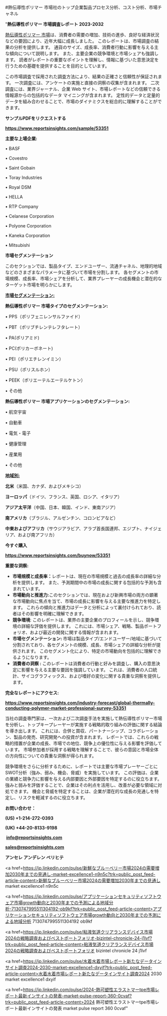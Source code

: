 #熱伝導性ポリマー 市場社のトップ企業製品プロセス分析、コスト分析、市場チャネル

"<strong>熱伝導性ポリマー 市場調査レポート 2023-2032</strong>

<a href=https://www.reportsinsights.com/sample/53351>熱伝導性ポリマー 市場</a>は、消費者の需要の増加、技術の進歩、良好な経済状況などの要因により、近年大幅に成長しました。 このレポートは、市場調査の結果の分析を提供します。 通貨のサイズ、成長率、消費者行動に影響を与える主な傾向について説明します。 また、主要企業の競争環境と市場シェアも強調します。 読者がレポートの重要なポイントを理解し、情報に基づいた意思決定を行うための基礎を提供することを目的としています。

この市場調査で採用された調査方法により、結果の正確さと信頼性が保証されます。 一次調査には、アンケートの実施と直接の洞察の収集が含まれます。 二次調査には、業界ジャーナル、企業 Web サイト、市場レポートなどの信頼できる情報源からの包括的なデータ マイニングが含まれます。 定性的データと定量的データを組み合わせることで、市場のダイナミクスを総合的に理解することができます。

<strong><b>サンプルPDFをリクエストする</b></strong>

<a href=https://www.reportsinsights.com/sample/53351><strong><u>https://www.reportsinsights.com/sample/53351</u></strong></a>

<strong>主要な上場企業:</strong>

• BASF 

• Covestro 

• Saint Gobain 

• Toray Industries 

• Royal DSM 

• HELLA 

• RTP Company 

• Celanese Corporation 

• Polyone Corporation 

• Kaneka Corporation 

• Mitsubishi

<strong>市場セグメンテーション</strong>

このセクションでは、製品タイプ、エンドユーザー、流通チャネル、地理的地域などのさまざまなパラメータに基づいて市場を分割します。 各セグメントの市場規模、成長率、市場シェアを分析して、業界プレーヤーの成長機会と潜在的なターゲット市場を明らかにします。

<strong><u>市場セグメンテーション</u></strong><strong><u>:</u></strong>

<strong>熱伝導性ポリマー 市場タイプのセグメンテーション:</strong>

• PPS（ポリフェニレンサルファイド）

• PBT（ポリブチレンテレフタレート）

• PA(ポリアミド)

• PC(ポリカーボネート)

• PEI（ポリエチレンイミン）

• PSU（ポリスルホン）

• PEEK（ポリエーテルエーテルケトン）

• その他

<strong>熱伝導性ポリマー 市場アプリケーションのセグメンテーション:</strong>

• 航空宇宙

• 自動車

• 電気・電子

• 健康管理

• 産業用

• その他

<strong><u>地域別</u></strong><strong><u>:</u></strong>

<strong>北米</strong>（米国、カナダ、およびメキシコ）

<strong>ヨーロッパ</strong>（ドイツ、フランス、英国、ロシア、イタリア）

<strong>アジア太平洋</strong>（中国、日本、韓国、インド、東南アジア）

<strong>南アメリカ</strong>（ブラジル、アルゼンチン、コロンビアなど）

<strong>中東およびアフリカ</strong>（サウジアラビア、アラブ首長国連邦、エジプト、ナイジェリア、および南アフリカ）

<strong>今すぐ購入</strong>

<a href=https://www.reportsinsights.com/buynow/53351><strong><u>https://www.reportsinsights.com/buynow/53351</u></strong></a>

<strong>重要な洞察:</strong>
<ul>
  <li><strong>市場規模と成長率：</strong>レポートは、現在の市場規模と過去の成長率の詳細な分析を提供します。 また、予測期間中の市場の成長に関する包括的な予測も含まれています。</li>
  <li><strong>市場動向と推進力:</strong>このセクションでは、現在および新興市場の両方の顕著な市場動向に焦点を当て、市場の成長に影響を与える主要な推進力を特定します。 これらの傾向と推進力はデータと分析によって裏付けられており、読者はその影響を明確に理解できます。</li>
  <li><strong>競争環境</strong>: このレポートは、業界の主要企業のプロフィールを示し、競争環境の詳細な評価を提供します。 これには、市場シェア、戦略、製品ポートフォリオ、および最近の開発に関する情報が含まれます。</li>
  <li><strong>市場セグメンテーション: </strong>市場は製品タイプ/エンドユーザー/地域に基づいて分割されており、各セグメントの規模、成長、市場シェアの詳細な分析が提供されます。 このセグメント化により、特定の市場動向を包括的に理解できるようになります。</li>
  <li><strong>消費者の洞察 : </strong>このレポートは消費者の行動と好みを調査し、購入の意思決定に影響を与える主要な要因を強調しています。 これは、消費者の人口統計、サイコグラフィックス、および嗜好の変化に関する貴重な洞察を提供します。</li>
</ul>
<strong>完全なレポートにアクセス:</strong>

<a href=https://www.reportsinsights.com/industry-forecast/global-thermally-conducting-polymer-market-professional-survey-53351><strong><u><b>https://www.reportsinsights.com/industry-forecast/global-thermally-conducting-polymer-market-professional-survey-53351</b></u></strong></a>

当社の調査専門家は、一次および二次調査手法を実施して熱伝導性ポリマー市場を分析し、トップキープレーヤーが実施する戦略的取り組みの評価に関する結論を導き出します。 これには、合併と買収、パートナーシップ、コラボレーション、製品の発売、研究開発への投資が含まれます。 レポートでは、これらの戦略的措置が企業の成長、市場での地位、競争上の優位性に与える影響を評価しています。 市場参加者が採用する戦略を理解することで、彼らの意図と市場全体の方向性についての貴重な洞察が得られます。

競争環境をさらに分析するために、レポートでは主要な市場プレーヤーごとにSWOT分析（強み、弱み、機会、脅威）を実施しています。 この評価は、企業の業績と競争力に影響を与える内部要因と外部要因を特定するのに役立ちます。 強みと弱みを評価することで、企業はその利点を活用し、改善が必要な領域に対処できます。 機会と脅威を特定することは、企業が潜在的な成長の見通しを特定し、リスクを軽減するのに役立ちます。

<strong>お問い合わせ：</strong>

<strong>(US) +1-214-272-0393</strong>

<strong>(UK) +44-20-8133-9198</strong>

<strong> </strong><a href=info@reportsinsights.com><strong><u>info@reportsinsights.com</u></strong></a>

<a href=sales@reportsinsights.com><strong><u>sales@reportsinsights.com</u></strong></a>

<strong>アンセレ アンデレン ベリヒテ</strong>

<a href=https://jp.linkedin.com/pulse/新鮮なブルーベリー市場2024の需要増加2030年までの見通し-market-excellence1-n9n5c?trk=public_post_feed-article-content>新鮮なブルーベリー市場2024の需要増加2030年までの見通し market excellence1 n9n5c</a>

<a href=https://jp.linkedin.com/pulse/アプリケーションセキュリティソフトウェア市場growth動向と2030年までの予測による地域分析-7130747995511304192-ob9kf?trk=public_post_feed-article-content>アプリケーションセキュリティソフトウェア市場growth動向と2030年までの予測による地域分析 7130747995511304192 ob9kf</a>

<a href=https://jp.linkedin.com/pulse/粘液気道クリアランスデバイス市場2024の戦略調査およびベストポートフォリオ-bizintel-chronicle-24-j1lvf?trk=public_post_feed-article-content>粘液気道クリアランスデバイス市場2024の戦略調査およびベストポートフォリオ bizintel chronicle 24 j1lvf</a>

<a href=https://jp.linkedin.com/pulse/水着水着市場レポート新たなデータインサイト調査2024-2030-market-excellence1-dxyif?trk=public_post_feed-article-content>水着水着市場レポート新たなデータインサイト調査2024 2030 market excellence1 dxyif</a>

<a href=https://jp.linkedin.com/pulse/2024-熱可塑性エラストマーtpe市場レポート最新インサイトの発表-market-pulse-report-360-0cvaf?trk=public_post_feed-article-content>2024 熱可塑性エラストマーtpe市場レポート最新インサイトの発表 market pulse report 360 0cvaf</a>"
